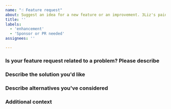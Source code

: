 ```yaml
---
name: "☝️ Feature request"
about: Suggest an idea for a new feature or an improvement. 3Liz's paid software development => https://www.3liz.com/services.html#software-dev
title: ''
labels:
  - 'enhancement'
  - 'Sponsor or PR needed'
assignees: ''

---
```


### Is your feature request related to a problem? Please describe
<!-- A clear and concise description of what the problem is. Ex. I'm always frustrated when [...] -->

### Describe the solution you'd like
<!-- A clear and concise description of what you want to happen. -->

### Describe alternatives you've considered
<!-- A clear and concise description of any alternative solutions or features you've considered. -->

### Additional context
<!-- Add any other context or screenshots about the feature request here. -->
